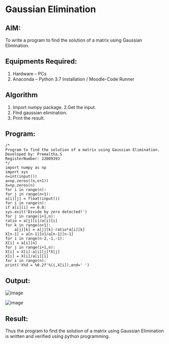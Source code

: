 # Gaussian Elimination

## AIM:
To write a program to find the solution of a matrix using Gaussian Elimination.

## Equipments Required:
1. Hardware – PCs
2. Anaconda – Python 3.7 Installation / Moodle-Code Runner

## Algorithm
1. Import numpy package.
2.Get the input.
3. FInd gaussian elimination.
4. Print the result.

## Program:
```
/*
Program to find the solution of a matrix using Gaussian Elimination.
Developed by: Premaltha.S
RegisterNumber: 22009393
*/
import numpy as np
import sys
n=int(input())
a=np.zeros((n,n+1))
X=np.zeros(n)
for i in range(n):
for j in range(n+1):
a[i][j] = float(input())
for i in range(n):
if a[i][i] == 0.0:
sys.exit('Divide by zero detected!')
for j in range(i+1,n):
ratio = a[j][i]/a[i][i]
for k in range(n+1):
    a[j][k] = a[j][k]-ratio*a[i][k]
X[n-1] = a[n-1][n]/a[n-1][n-1]
for i in range(n-2,-1,-1):
X[i] = a[i][n]
for j in range(i+1,n):
X[i] = X[i]-a[i][j]*X[j]
X[i] = X[i]/a[i][i]
for i in range(n):
print('X%d = %0.2f'%(i,X[i]),end=' ') 
```

## Output:

![image](https://user-images.githubusercontent.com/120620842/213877531-90c1a70f-b1f7-456a-93fd-1975e862197b.png)


![image](https://user-images.githubusercontent.com/120620842/213877550-93354b29-8274-4768-aa93-d68b810df061.png)

## Result:
Thus the program to find the solution of a matrix using Gaussian Elimination is written and verified using python programming.

